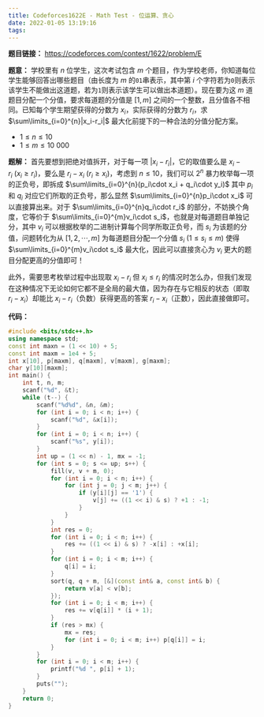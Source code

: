 ```yaml
---
title: Codeforces1622E - Math Test - 位运算、贪心
date: 2022-01-05 13:19:16
tags:
---
```


**题目链接：** https://codeforces.com/contest/1622/problem/E

**题意：** 学校里有 $n$ 位学生，这次考试包含 $m$ 个题目，作为学校老师，你知道每位学生能够回答出哪些题目（由长度为 $m$ 的`01`串表示，其中第 $i$ 个字符若为`0`则表示该学生不能做出这道题，若为`1`则表示该学生可以做出本道题）。现在要为这 $m$ 道题目分配一个分值，要求每道题的分值是 $[1,m]$ 之间的一个整数，且分值各不相同。已知每个学生期望获得的分数为 $x_i$，实际获得的分数为 $r_i$，求 $\sum\limits_{i=0}^{n}|x_i-r_i|$ 最大化前提下的一种合法的分值分配方案。
- $1\le n\le 10$
- $1\le m\le 10\ 000$

**题解：** 首先要想到把绝对值拆开，对于每一项 $|x_i-r_i|$，它的取值要么是 $x_i-r_i\ (x_i\ge r_i)$，要么是 $r_i-x_i\ (r_i\ge x_i)$，考虑到 $n\le 10$，我们可以 $2^n$ 暴力枚举每一项的正负号，即拆成 $\sum\limits_{i=0}^{n}(p_i\cdot x_i + q_i\cdot y_i)$ 其中 $p_i$ 和 $q_i$ 对应它们所取的正负号，那么显然 $\sum\limits_{i=0}^{n}p_i\cdot x_i$ 可以直接算出来。对于 $\sum\limits_{i=0}^{n}q_i\cdot r_i$ 的部分，不妨换个角度，它等价于 $\sum\limits_{i=0}^{m}v_i\cdot s_i$，也就是对每道题目单独记分，其中 $v_i$ 可以根据枚举的二进制计算每个同学所取正负号，而 $s_i$ 为该题的分值，问题转化为从 $[1,2,\cdots,m]$ 为每道题目分配一个分值 $s_i\ (1\le s_i\le m)$ 使得 $\sum\limits_{i=0}^{m}v_i\cdot s_i$ 最大化，因此可以直接贪心为 $v_i$ 更大的题目分配更高的分值即可！

此外，需要思考枚举过程中出现取 $x_i-r_i$ 但 $x_i\le r_i$ 的情况时怎么办，但我们发现在这种情况下无论如何它都不是全局的最大值，因为存在与它相反的状态（即取 $r_i-x_i$）却能比 $x_i-r_i$（负数）获得更高的答案 $r_i-x_i$（正数），因此直接做即可。

**代码：**
```c++
#include <bits/stdc++.h>
using namespace std;
const int maxn = (1 << 10) + 5;
const int maxm = 1e4 + 5;
int x[10], p[maxm], q[maxm], v[maxm], g[maxm];
char y[10][maxm];
int main() {
	int t, n, m;
	scanf("%d", &t);
	while (t--) {
		scanf("%d%d", &n, &m);
		for (int i = 0; i < n; i++) {
			scanf("%d", &x[i]);
		}
		for (int i = 0; i < n; i++) {
			scanf("%s", y[i]);
		}
		int up = (1 << n) - 1, mx = -1;
		for (int s = 0; s <= up; s++) {
			fill(v, v + m, 0);
			for (int i = 0; i < n; i++) {
				for (int j = 0; j < m; j++) {
					if (y[i][j] == '1') {
						v[j] += ((1 << i) & s) ? +1 : -1;
					}
				}
			}
			int res = 0;
			for (int i = 0; i < n; i++) {
				res += ((1 << i) & s) ? -x[i] : +x[i];
			}
			for (int i = 0; i < m; i++) {
				q[i] = i;
			}
			sort(q, q + m, [&](const int& a, const int& b) {
				return v[a] < v[b];
			});
			for (int i = 0; i < m; i++) {
				res += v[q[i]] * (i + 1);
			}
			if (res > mx) {
				mx = res;
				for (int i = 0; i < m; i++) p[q[i]] = i;
			}
		}
		for (int i = 0; i < m; i++) {
			printf("%d ", p[i] + 1);
		}
		puts("");
	}
	return 0;
}
```